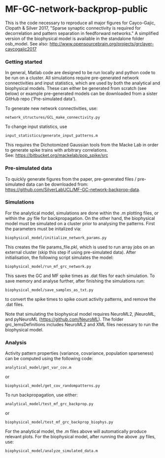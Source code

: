 # MF-GC-network-backprop-public

This is the code necessary to reproduce all major figures for Cayco-Gajic, Clopath & Silver 2017, "Sparse synaptic connectivity is required for decorrelation and pattern separation in feedforward networks." A simplified version of the biophysical model is available in the standalone folder osb_model. See also: http://www.opensourcebrain.org/projects/grclayer-caycogajic2017

### Getting started
In general, Matlab code are designed to be run locally and python code to be run on a cluster. All simulations require pre-generated network connectivities and input statistics, which are used by both the analytical and biophysical models. These can either be generated from scratch (see below) or example pre-generated models can be downloaded from a sister GitHub repo ('Pre-simulated data').

To generate new network connectivities, use:
```
network_structures/GCL_make_connectivity.py
```

To change input statistics, use 
```
input_statistics/generate_input_patterns.m
``` 
This requires the Dichotomized Gaussian tools from the Macke Lab in order to generate spike trains with arbitrary correlations. See: https://bitbucket.org/mackelab/pop_spike/src

### Pre-simulated data
To quickly generate figures from the paper, pre-generated files / pre-simulated data can be downloaded from: https://github.com/SilverLabUCL/MF-GC-network-backprop-data.

### Simulations
For the analytical model, simulations are done within the .m plotting files, or within the .py file for backpropagation. On the other hand, the biophysical model must be simulated on a cluster prior to analysing the patterns. First the parameters must be initalized via:
```
biophysical_model/initialize_network_params.py
```
This creates the file params_file.pkl, which is used to run array jobs on an external cluster (skip this step if using pre-simulated data). After initialisation, the following script simulates the model:
```
biophysical_model/run_mf_grc_network.py
```
This saves the GC and MF spike times as .dat files for each simulation. To save memory and analyse further, after finishing the simulations run:
```
biophysical_model/save_samples_as_txt.py
```
to convert the spike times to spike count activity patterns, and remove the .dat files. 

Note that simulating the biophysical model requires NeuroML2, jNeuroML, and pyNeuroML (https://github.com/NeuroML). The folder grc_lemsDefinitions includes NeuroML2 and XML files necessary to run the biophysical model. 

### Analysis
Activity pattern properties (variance, covariance, population sparseness) can be computed using the following code:
```
analytical_model/get_var_cov.m
```
or
```
biophysical_model/get_cov_randompatterns.py
```

To run backpropagation, use either:
```
analytical_model/test_mf_grc_backprop.py
```
or
```
biophysical_model/test_mf_grc_backprop_biophys.py
```

For the analytical model, the .m files above will automatically produce relevant plots. For the biophysical model, after running the above .py files, use:
```
biophysical_model/analyze_simulated_data.m
```
